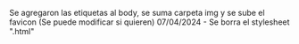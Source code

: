 Se agregaron las etiquetas al body, se suma carpeta img y se sube el favicon (Se puede modificar si quieren)
07/04/2024 - Se borra el stylesheet ".html"